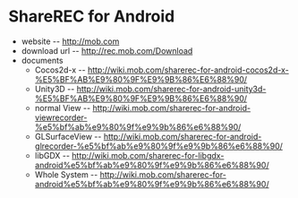 # ShareREC for Android

* website -- http://mob.com
* download url -- http://rec.mob.com/Download
* documents
	* Cocos2d-x -- http://wiki.mob.com/sharerec-for-android-cocos2d-x-%E5%BF%AB%E9%80%9F%E9%9B%86%E6%88%90/
	* Unity3D -- http://wiki.mob.com/sharerec-for-android-unity3d-%E5%BF%AB%E9%80%9F%E9%9B%86%E6%88%90/
	* normal View -- http://wiki.mob.com/sharerec-for-android-viewrecorder-%e5%bf%ab%e9%80%9f%e9%9b%86%e6%88%90/
	* GLSurfaceView -- http://wiki.mob.com/sharerec-for-android-glrecorder-%e5%bf%ab%e9%80%9f%e9%9b%86%e6%88%90/
	* libGDX -- http://wiki.mob.com/sharerec-for-libgdx-android%e5%bf%ab%e9%80%9f%e9%9b%86%e6%88%90/
	* Whole System -- http://wiki.mob.com/sharerec-for-android%e5%bf%ab%e9%80%9f%e9%9b%86%e6%88%90/